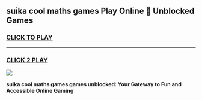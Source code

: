 
## suika cool maths games Play Online 👋 Unblocked Games
<h3>
<a href="https://news.freeplayer.one?title=suika_cool_maths_games&ref=17CMG">CLICK TO PLAY</a></h3>
<hr>

<h3>
<a href="https://news.freeplayer.one?title=suika_cool_maths_games&ref=17CMG">CLICK 2 PLAY</a>
  
</h3>

<a href="https://news.freeplayer.one?title=suika_cool_maths_games&ref=17CMG/"><img src="https://clearcache.store/games.png"></a>


**suika cool maths games games unblocked: Your Gateway to Fun and Accessible Online Gaming**
